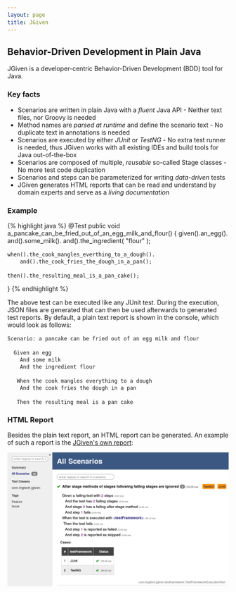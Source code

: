 ```yaml
---
layout: page
title: JGiven
---
```


## Behavior-Driven Development in Plain Java

JGiven is a developer-centric Behavior-Driven Development (BDD) tool for Java.

### Key facts

* Scenarios are written in plain Java with a _fluent_ Java API - Neither text files, nor Groovy is needed
* Method names are *parsed at runtime* and define the scenario text - No duplicate text in annotations is needed
* Scenarios are executed by either *JUnit* or *TestNG* - No extra test runner is needed, thus JGiven works with all existing IDEs and build tools for Java out-of-the-box
* Scenarios are composed of multiple, *reusable* so-called Stage classes - No more test code duplication
* Scenarios and steps can be parameterized for writing *data-driven* tests
* JGiven generates HTML reports that can be read and understand by domain experts and serve as a *living documentation*

### Example

{% highlight java %}
@Test
public void a_pancake_can_be_fried_out_of_an_egg_milk_and_flour() {
    given().an_egg().
        and().some_milk().
        and().the_ingredient( "flour" );

    when().the_cook_mangles_everthing_to_a_dough().
        and().the_cook_fries_the_dough_in_a_pan();

    then().the_resulting_meal_is_a_pan_cake();
}
{% endhighlight %}

The above test can be executed like any JUnit test.
During the execution, JSON files are generated that can then be used afterwards to generated test reports.
By default, a plain text report is shown in the console, which would look as follows:

```
Scenario: a pancake can be fried out of an egg milk and flour

  Given an egg
    And some milk
    And the ingredient flour

   When the cook mangles everything to a dough
    And the cook fries the dough in a pan

   Then the resulting meal is a pan cake
```

### HTML Report

Besides the plain text report, an HTML report can be generated. An example of such a report is the [JGiven's own report]({{site.baseurl}}/jgiven-report):
<p>
<a href="{{site.baseurl}}/jgiven-report/html"><img id="jgivenreport" alt="JGiven HTML report of JGiven" src="img/jgivenreport.png" /></a>
</p>
